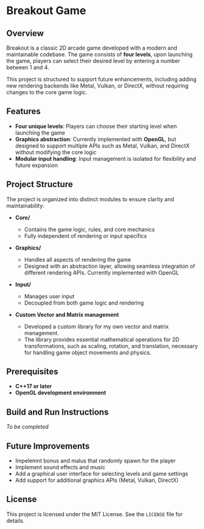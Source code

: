 # Breakout Game

## Overview
Breakout is a classic 2D arcade game developed with a modern and maintainable codebase. The game consists of **four levels**, upon launching the game, players can select their desired level by entering a number between 1 and 4.

This project is structured to support future enhancements, including adding new rendering backends like Metal, Vulkan, or DirectX, without requiring changes to the core game logic.

## Features
- **Four unique levels**: Players can choose their starting level when launching the game
- **Graphics abstraction**: Currently implemented with **OpenGL**, but designed to support multiple APIs such as Metal, Vulkan, and DirectX without modifying the core logic
- **Modular input handling**: Input management is isolated for flexibility and future expansion

## Project Structure
The project is organized into distinct modules to ensure clarity and maintainability:

- **Core/**
  - Contains the game logic, rules, and core mechanics
  - Fully independent of rendering or input specifics

- **Graphics/**
  - Handles all aspects of rendering the game
  - Designed with an abstraction layer, allowing seamless integration of different rendering APIs. Currently implemented with OpenGL

- **Input/**
  - Manages user input
  - Decoupled from both game logic and rendering
 
- **Custom Vector and Matrix management**
  - Developed a custom library for my own vector and matrix management.
  - The library provides essential mathematical operations for 2D transformations, such as scaling, rotation, and translation, necessary for handling game object movements and physics.

## Prerequisites
- **C++17 or later**
- **OpenGL development environment**

## Build and Run Instructions
*To be completed*

## Future Improvements
- Impelemnt bonus and malus that randomly spawn for the player
- Implement sound effects and music
- Add a graphical user interface for selecting levels and game settings
- Add support for additional graphics APIs (Metal, Vulkan, DirectX)

## License
This project is licensed under the MIT License. See the `LICENSE` file for details.

